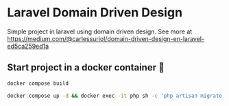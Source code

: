# Laravel Domain Driven Design
Simple project in laravel using domain driven design. See more at 
https://medium.com/@carlessuriol/domain-driven-design-en-laravel-ed5ca259ed1a

## Start project in a docker container 🐳

```sh
docker compose build
```
```sh
docker compose up -d && docker exec -it php sh -c 'php artisan migrate'
```
